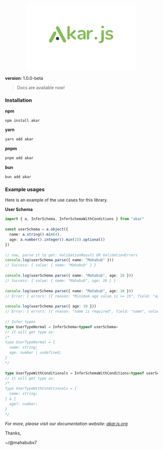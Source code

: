 <div align="center">
  <img src="./docs/public/akar-js.png" alt="akar-js" width="360" />
</div>

**version**: 1.0.0-beta

> Docs are available now!

### Installation

**npm**

```bash
npm install akar
```

**yarn**

```bash
yarn add akar
```

**pnpm**

```bash
pnpm add akar
```

**bun**

```bash
bun add akar
```

### Example usages

Here is an example of the use cases for this library.

**User Schema**

```ts
import { a, InferSchema, InferSchemaWithConditions } from "akar"

const userSchema = a.object({
  name: a.string().min(4),
  age: a.number().integer().min(15).optional()
})

// now, parse it to get: ValidationResult OR ValidationErrors
console.log(userSchema.parse({ name: "Mahabub" }))
// Success: { value: { name: "Mahabub" } }

console.log(userSchema.parse({ name: "Mahabub", age: 26 }))
// Success: { value: { name: "Mahabub", age: 26 } }

console.log(userSchema.parse({ name: "Mahabub", age: 10 }))
// Error: { errors: [{ reason: "Minimum age value is >= 15", field: "age", value: 10 }] }

console.log(userSchema.parse({ age: 10 }))
// Error: { errors: [{ reason: "name is required", field: "name", value: undefiend }] }

// Infer types
type UserTypeNormal = InferSchema<typeof userSchema>
// it will get type as:
/*
type UserTypeNormal = {
  name: string;
  age: number | undefined;
}
*/

type UserTypeWithConditionals = InferSchemaWithConditions<typeof userSchema>
// it will get type as:
/*
type UserTypeWithConditionals = {
  name: string;
} & {
  age?: number;
}
*/
```

_For more, please visit our documentation website: [akar.js.org](https://mahabubx7.github.io/akarjs)_

Thanks,

~/@mahabubx7
